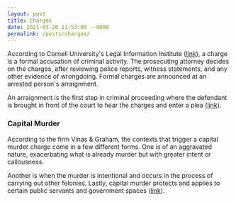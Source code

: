 ```yaml
---
layout: post
title: Charges
date: 2021-03-20 11:53:00 --0000
permalink: /posts/charges/
---
```


According to Cornell University's Legal Information Institute ([link](https://www.law.cornell.edu/wex/charge)), a charge is a formal accusation of criminal activity. The prosecuting attorney decides on the charges, after reviewing police reports, witness statements, and any other evidence of wrongdoing. Formal charges are announced at an arrested person's arraignment.

An arraignment is the first step in criminal proceeding where the defendant is brought in front of the court to hear the charges and enter a plea ([link](https://www.law.cornell.edu/wex/arraignment)).

### Capital Murder

According to the firm Vinas & Graham, the contexts that trigger a capital murder charge come in a few different forms. One is of an aggravated nature, exacerbating what is already murder but with greater intent or callousness.

Another is when the murder is intentional and occurs in the process of carrying out other felonies. Lastly, capital murder protects and applies to certain public servants and government spaces ([link](https://houstoncriminalfirm.com/whats-the-difference-between-a-murder-charge-and-a-capital-murder-charge/)).